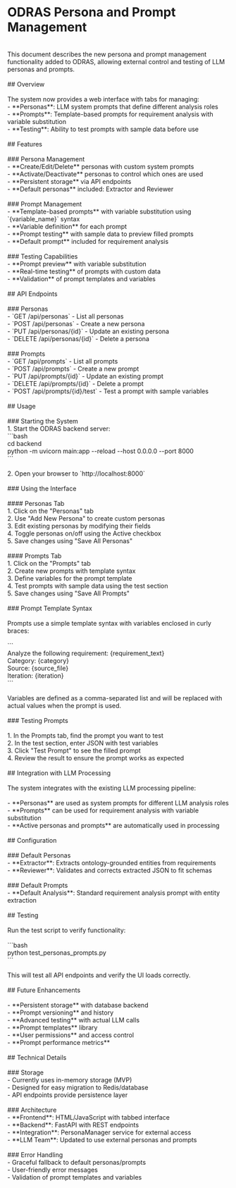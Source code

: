 # ODRAS Persona and Prompt Management<br>
<br>
This document describes the new persona and prompt management functionality added to ODRAS, allowing external control and testing of LLM personas and prompts.<br>
<br>
## Overview<br>
<br>
The system now provides a web interface with tabs for managing:<br>
- **Personas**: LLM system prompts that define different analysis roles<br>
- **Prompts**: Template-based prompts for requirement analysis with variable substitution<br>
- **Testing**: Ability to test prompts with sample data before use<br>
<br>
## Features<br>
<br>
### Persona Management<br>
- **Create/Edit/Delete** personas with custom system prompts<br>
- **Activate/Deactivate** personas to control which ones are used<br>
- **Persistent storage** via API endpoints<br>
- **Default personas** included: Extractor and Reviewer<br>
<br>
### Prompt Management<br>
- **Template-based prompts** with variable substitution using `{variable_name}` syntax<br>
- **Variable definition** for each prompt<br>
- **Prompt testing** with sample data to preview filled prompts<br>
- **Default prompt** included for requirement analysis<br>
<br>
### Testing Capabilities<br>
- **Prompt preview** with variable substitution<br>
- **Real-time testing** of prompts with custom data<br>
- **Validation** of prompt templates and variables<br>
<br>
## API Endpoints<br>
<br>
### Personas<br>
- `GET /api/personas` - List all personas<br>
- `POST /api/personas` - Create a new persona<br>
- `PUT /api/personas/{id}` - Update an existing persona<br>
- `DELETE /api/personas/{id}` - Delete a persona<br>
<br>
### Prompts<br>
- `GET /api/prompts` - List all prompts<br>
- `POST /api/prompts` - Create a new prompt<br>
- `PUT /api/prompts/{id}` - Update an existing prompt<br>
- `DELETE /api/prompts/{id}` - Delete a prompt<br>
- `POST /api/prompts/{id}/test` - Test a prompt with sample variables<br>
<br>
## Usage<br>
<br>
### Starting the System<br>
1. Start the ODRAS backend server:<br>
   ```bash<br>
   cd backend<br>
   python -m uvicorn main:app --reload --host 0.0.0.0 --port 8000<br>
   ```<br>
<br>
2. Open your browser to `http://localhost:8000`<br>
<br>
### Using the Interface<br>
<br>
#### Personas Tab<br>
1. Click on the "Personas" tab<br>
2. Use "Add New Persona" to create custom personas<br>
3. Edit existing personas by modifying their fields<br>
4. Toggle personas on/off using the Active checkbox<br>
5. Save changes using "Save All Personas"<br>
<br>
#### Prompts Tab<br>
1. Click on the "Prompts" tab<br>
2. Create new prompts with template syntax<br>
3. Define variables for the prompt template<br>
4. Test prompts with sample data using the test section<br>
5. Save changes using "Save All Prompts"<br>
<br>
### Prompt Template Syntax<br>
<br>
Prompts use a simple template syntax with variables enclosed in curly braces:<br>
<br>
```<br>
Analyze the following requirement: {requirement_text}<br>
Category: {category}<br>
Source: {source_file}<br>
Iteration: {iteration}<br>
```<br>
<br>
Variables are defined as a comma-separated list and will be replaced with actual values when the prompt is used.<br>
<br>
### Testing Prompts<br>
<br>
1. In the Prompts tab, find the prompt you want to test<br>
2. In the test section, enter JSON with test variables<br>
3. Click "Test Prompt" to see the filled prompt<br>
4. Review the result to ensure the prompt works as expected<br>
<br>
## Integration with LLM Processing<br>
<br>
The system integrates with the existing LLM processing pipeline:<br>
<br>
- **Personas** are used as system prompts for different LLM analysis roles<br>
- **Prompts** can be used for requirement analysis with variable substitution<br>
- **Active personas and prompts** are automatically used in processing<br>
<br>
## Configuration<br>
<br>
### Default Personas<br>
- **Extractor**: Extracts ontology-grounded entities from requirements<br>
- **Reviewer**: Validates and corrects extracted JSON to fit schemas<br>
<br>
### Default Prompts<br>
- **Default Analysis**: Standard requirement analysis prompt with entity extraction<br>
<br>
## Testing<br>
<br>
Run the test script to verify functionality:<br>
<br>
```bash<br>
python test_personas_prompts.py<br>
```<br>
<br>
This will test all API endpoints and verify the UI loads correctly.<br>
<br>
## Future Enhancements<br>
<br>
- **Persistent storage** with database backend<br>
- **Prompt versioning** and history<br>
- **Advanced testing** with actual LLM calls<br>
- **Prompt templates** library<br>
- **User permissions** and access control<br>
- **Prompt performance metrics**<br>
<br>
## Technical Details<br>
<br>
### Storage<br>
- Currently uses in-memory storage (MVP)<br>
- Designed for easy migration to Redis/database<br>
- API endpoints provide persistence layer<br>
<br>
### Architecture<br>
- **Frontend**: HTML/JavaScript with tabbed interface<br>
- **Backend**: FastAPI with REST endpoints<br>
- **Integration**: PersonaManager service for external access<br>
- **LLM Team**: Updated to use external personas and prompts<br>
<br>
### Error Handling<br>
- Graceful fallback to default personas/prompts<br>
- User-friendly error messages<br>
- Validation of prompt templates and variables<br>


